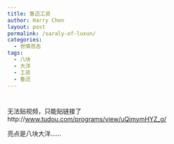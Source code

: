```yaml
---
title: 鲁迅工资
author: Harry Chen
layout: post
permalink: /saraly-of-luxun/
categories:
  - 世情百态
tags:
  - 八块
  - 大洋
  - 工资
  - 鲁迅
---
```

# 

无法贴视频，只能贴链接了http://www.tudou.com/programs/view/uQimymHYZ_g/

亮点是八块大洋……